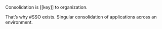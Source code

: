 Consolidation is [[key]] to organization. 

That’s why #SSO exists. Singular consolidation of applications across an environment. 